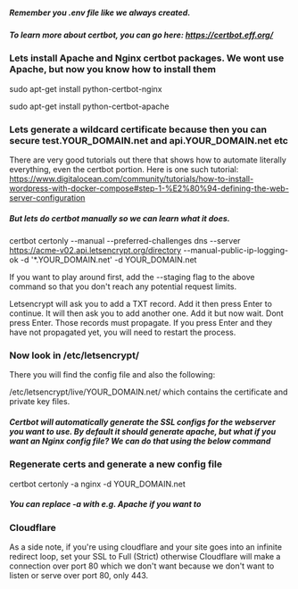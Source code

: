 ##### Remember you .env file like we always created.
##### To learn more about certbot, you can go here: https://certbot.eff.org/

### Lets install Apache and Nginx certbot packages. We wont use Apache, but now you know how to install them
sudo apt-get install python-certbot-nginx

sudo apt-get install python-certbot-apache

### Lets generate a wildcard certificate because then you can secure test.YOUR_DOMAIN.net and api.YOUR_DOMAIN.net etc

There are very good tutorials out there that shows how to automate literally everything, even the certbot portion. Here is one such tutorial: https://www.digitalocean.com/community/tutorials/how-to-install-wordpress-with-docker-compose#step-1-%E2%80%94-defining-the-web-server-configuration

##### But lets do certbot manually so we can learn what it does.
certbot certonly --manual --preferred-challenges dns --server https://acme-v02.api.letsencrypt.org/directory --manual-public-ip-logging-ok -d '*.YOUR_DOMAIN.net' -d YOUR_DOMAIN.net

If you want to play around first, add the --staging flag to the above command so that you don't reach any potential request limits.

Letsencrypt will ask you to add a TXT record. Add it then press Enter to continue. It will then ask you to add another one. Add it but now wait. Dont press Enter. Those records must propagate. If you press Enter and they have not propagated yet, you will need to restart the process.


### Now look in /etc/letsencrypt/
There you will find the config file and also the following:

/etc/letsencrypt/live/YOUR_DOMAIN.net/ which contains the certificate and private key files.

##### Certbot will automatically generate the SSL configs for the webserver you want to use. By default it should generate apache, but what if you want an Nginx config file? We can do that using the below command


### Regenerate certs and generate a new config file
certbot certonly -a nginx -d YOUR_DOMAIN.net

##### You can replace -a with e.g. Apache if you want to

### Cloudflare
As a side note, if you're using cloudflare and your site goes into an infinite redirect loop, set your SSL to Full (Strict) otherwise Cloudflare will make a connection over port 80 which we don't want because we don't want to listen or serve over port 80, only 443.
